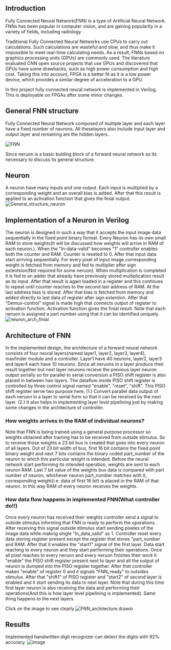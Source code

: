 ## $\textbf{Introduction}$
Fully Connected Neural Network(FNN) is a type of Artificial Neural Network. FNNs has been popular in computer vision, and are gaining popularity in a variety of fields, including radiology

Traditional Fully Connected Neural Networks use CPUs to carry out calculations. Such calculations are wasteful and slow, and thus make it impossible to meet real-time calculating needs. As a result, FNNs based on graphics processing units (GPUs) are commonly used. The literature evaluated CNN open source projects that use GPUs and discovered that GPUs have some drawbacks, such as high power consumption and high cost. Taking this into account, FPGA is a better fit as it is a low power device, which provides a similar degree of acceleration to a GPU.

In this project fully connected neural network is implemented in Verilog. This is deployable on FPGAs after some minor changes.

## $\textbf{General FNN structure}$
Fully Connected Neural Network composed of multiple layer and each layer have a fixed number of neurons. All theselayers also include input layer and output layer and remaining are the hidden layers.

![FNN](https://user-images.githubusercontent.com/91585086/183276654-58cde0ca-0cef-4131-903d-e5f574b42baa.png)
   
Since neruon is a basic bulding block of a forward neural network so its necessary to discuss its general structure.

## $\textbf{Neuron}$
A neuron have many inputs and one output. Each input is multiplied by a corresponding weight and an overall bias is added. After that this result is applied to an activation function that gives the finial output.
![General_structure_neuron](https://user-images.githubusercontent.com/91585086/183300664-178cc740-6eb4-44ac-9140-2a4b7d264574.png)

## $\textbf{Implementation of a Neuron in Verilog}$
The neuron is designed in such a way that it accepts the input image data sequentially in the fixed point binary format. Every Neuron has its own small RAM to store weights(It will be discussed how weights will arrive in RAM of each neuron.). When the "In-data-valid" becomes "1" controller enables both the counter and RAM. Counter is reseted to 0. After that input data start arriving sequentially. For every pixel of input image corresponding weight is fetched from memory and fed to multiplier after sign extentsion(Not required for some neruon). When multiplication is completed it is fed to an adder that already have previously stored multiplication result as its input. After that result is again loaded in a register and this continues to repeat until counter reaches to the second last address of RAM. At the last address bias is stored. After that bias is fetched from memory and added directly to last data of register after sign extention. After that "Demux-control" signal is made high that connects output of register to activation function. Activation function gives the finial result. 
Note that each neruon is assigned a part number using that it can be identified uniquely.
![neuron_arch_finial](https://user-images.githubusercontent.com/91585086/185057835-dd9982d7-2b5f-4022-9ea8-cdf666c66fcf.png)

## $\text{Architecture of FNN}$
In the implemented design, the architecture of a forward neural network consists of four neural layers(named layer1, layer2, layer3, layer4), maxfinder module and a controller. Layer1 have 40 neurons, layer2, layer3 and layer4 each have 10 neurons. Since all neruons in a layer produce their result together but next layer neurons recieve the previous layer neuron output serially so for parallel to serial conversion a PISO shift register is also placed in between two layers. The dataflow inside PISO shift register is controlled by three control signal named "enable", "reset", "shift".
This PISO shift register serve two purpose here, (1.) Convert parallel data output of each neruon in a layer to serial form so that it can be received by the next layer. (2.) It also helps in implementing layer level pipelining just by making some changes in the architecture of controller.

### $\text{How weights arrives in the RAM of individual neurons?}$
Note that FNN is being trained using a general purpose processor so weights obtained after training has to be received from outside stimulus. So to receive those weights a 23 bit bus is created that goes into every neuron of all layers. Out of 23 bit width of bus, first 16 bit contains the fixed point binary weight and next 7 bits contains the binary coded part_number of the neuron to which this particular weight is intended. Before the neural network start performing its intended operation, weights are sent to each neuron RAM. Last 7 bit value of the weights bus data is compared with part number of neuron, whichever neuron part_number matches with it, corresponding weight(i.e. data of first 16 bit) is placed in the RAM of that neuron. In this way RAM of every neuron receives the weights.


### $\text{How data flow happens in implemented FNN(What controller do!!)}$
Once every neuron has received their weights controller send a signal to outside stimulus informing that FNN is ready to perform the operations. After receiving this signal outside stimulus start sending pixeles of the image data while making single "In_data_valid" as 1. Controller reset every data storing register present except the register that stores "part_number and RAM. After that it enables the "start1" signal of the first layer. Data start reaching to every neuron and they start performing their operations. Once all pixel reaches to every neruon and every neruon finishes their work it "enable" the PISO shift register present next to layer and all the output of neuron is dumped into the PISO register together. After that controller makes "enable" of register 0 and it signals "FNN_ready" to outsides stimulus.
After that "shift1" of PISO register and "start2" of second layer is enabled and it start sending its data to next layer. Note that during this time first layer neuron is also receiving the data and performing their operations(And this is how layer level pipelining is implemented). Same thing happens to the next layers.

$\text{Click on the image to see clearly}$
![FNN_architecture drawio](https://user-images.githubusercontent.com/91585086/183919382-66d06d39-17b9-421f-a605-636b71f88775.png)

## $\text{Results}$
Implemented handwritten digit recognizer can detect the digits with 92% accuracy.
![image](https://user-images.githubusercontent.com/91585086/185153734-f6fda117-d8d0-43df-9e2e-359adb22ef28.png)





